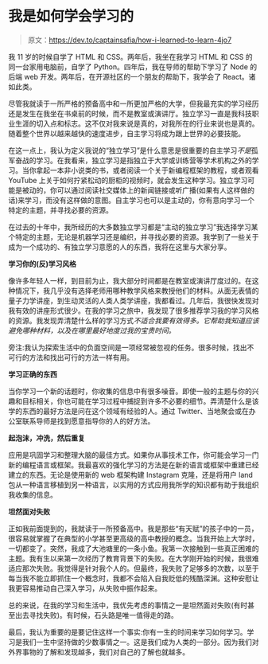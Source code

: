 # 我是如何学会学习的

> 原文：<https://dev.to/captainsafia/how-i-learned-to-learn-4jo7>

我 11 岁的时候自学了 HTML 和 CSS。两年后，我坐在我学习 HTML 和 CSS 的同一台家用电脑前，自学了 Python。四年后，我在导师的帮助下学习了 Node 的后端 web 开发。两年后，在开源社区的一个朋友的帮助下，我学会了 React。诸如此类。

尽管我就读于一所严格的预备高中和一所更加严格的大学，但我最充实的学习经历还是发生在我坐在书桌前的时候，而不是教室或演讲厅。独立学习一直是我科技职业生涯的切入点和标志。这不仅对我来说是真的，对我所在的行业来说也是真的。随着整个世界以越来越快的速度进步，自主学习将成为跟上世界的必要技能。

在这一点上，我认为定义我说的“独立学习”是什么意思是很重要的自主学习*不是*孤军奋战的学习。在我看来，独立学习是指独立于大学或训练营等学术机构之外的学习。当你拿起一本非小说类的书，或者阅读一个关于新编程框架的教程，或者观看 YouTube 上关于如何拧紧松动的厨柜的视频时，就会发生这种学习。独立学习可能是被动的，你可以通过阅读社交媒体上的新闻链接或听广播(如果有人这样做的话)来学习，而没有这样做的意图。自主学习也可以是主动的，你有意向学习一个特定的主题，并寻找必要的资源。

在过去的十年中，我所经历的大多数独立学习都是“主动的独立学习”我选择学习某个特定的主题，无论是机器学习还是编织，并寻找必要的资源。我学到了一些关于成为一个成功的、有独立学习意愿的人的东西，我将在这里与大家分享。

**学习你的(反)学习风格**

像许多年轻人一样，到目前为止，我大部分时间都是在教室或演讲厅度过的。在这种情况下，我几乎没有选择老师用哪种教学风格来教授他们的材料。从面无表情的量子力学讲座，到生动灵活的人类人类学讲座，我都看过。几年后，我很快发现对我有效的讲座形式很少。在我的学习之旅中，我发现了很多推荐学习我的学习风格的资源。我发现弄清楚什么样的学习方式*不适合我要有效得多。它帮助我知道应该避免哪种材料，以及在哪里最好地度过我的宝贵时间。*

旁注:我认为探索生活中的负面空间是一项经常被忽视的任务。很多时候，找出不可行的方法和找出可行的方法一样有用。

**学习正确的东西**

当你学习一个新的话题时，你收集的信息中有很多噪音。即使一般的主题与你的兴趣和目标相关，你也可能在学习过程中捕捉到许多不必要的细节。弄清楚什么是该学的东西的最好方法是问在这个领域有经验的人。通过 Twitter、当地聚会或在办公室联系导师是找到愿意指导你的人的好方法。

**起泡沫，冲洗，然后重复**

应用是巩固学习和整理大脑的最佳方式。如果你从事技术工作，你可能会学习一门新的编程语言或框架。我最喜欢的强化学习的方法是在新的语言或框架中重建已经建立的东西。无论是使用新的 web 框架构建 Instagram 克隆，还是将用户 land 包从一种语言移植到另一种语言，以实用的方式应用我所学的知识都有助于我组织我收集的信息。

**坦然面对失败**

正如我前面提到的，我就读于一所预备高中。我是那些“有天赋”的孩子中的一员，很容易就掌握了在典型的小学甚至更高级的高中教授的概念。当我开始上大学时，一切都变了。突然，我成了大池塘里的一条小鱼。我第一次接触到一些真正困难的主题。我有生以来第一次经历了教育背景下的失败。在大学刚开始的时候，我很难适应那次失败。我觉得是针对我个人的。但最终，我失败了足够多的次数，以至于每当我不能立即抓住一个概念时，我都不会陷入自我贬低的残酷深渊。这种安慰让我更容易推动自己深入学习，从失败中振作起来。

总的来说，在我的学习和生活中，我优先考虑的事情之一是坦然面对失败(有时甚至出去寻找失败)。有时候，石头路是唯一值得走的路。

最后，我认为重要的是要记住这样一个事实:你有一生的时间来学习如何学习。学习是我们一生中坚持做的少数事情之一。这是我们成为人类的一部分。因为我们对外界事物的了解和发现越多，我们对自己的了解也就越多。